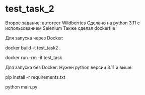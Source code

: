 # test_task_2

Второе задание: автотест Wildberries
Сделано на python 3.11 с использованием Selenium
Также сделал dockerfile

Для запуска через Docker: 

docker build -t test_task2 .

docker run -rm -it test_task

Для запуска без Docker:
Нужен python версии 3.11 и выше.

pip install -r requirements.txt

python main.py
